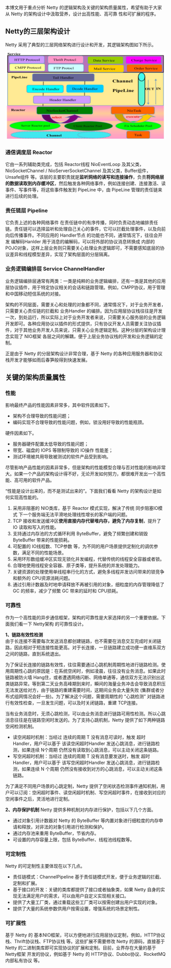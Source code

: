 本博文用于重点分析 Netty 的逻辑架构及关键的架构质量属性，希望有助于大家从 Netty 的架构设计中汲取营养，设计出高性能、高可靠
性和可扩展的程序。

## Netty的三层架构设计
Netty 采用了典型的三层网络架构进行设计和开发，其逻辑架构图如下所示。

![avatar](../../../images/Netty/Netty逻辑架构图.png)

### 通信调度层 Reactor
它由一系列辅助类完成，包括 Reactor线程 NioEventLoop 及其父类，NioSocketChannel / NioServerSocketChannel 及其父类，Buffer组件，Unsafe组件 等。该层的主要职责就是**监听网络的读写和连接操作**，负责**将网络层的数据读取到内存缓冲区**，然后触发各种网络事件，例如连接创建、连接激活、读事件、写事件等，将这些事件触发到 PipeLine 中，由 PipeLine 管理的责任链来进行后续的处理。

### 责任链层 Pipeline
它负责上述的各种网络事件 在责任链中的有序传播，同时负责动态地编排责任链。责任链可以选择监听和处理自己关心的事件，它可以拦截处理事件，以及向前向后传播事件。不同应用的 Handler节点 的功能也不同，通常情况下，往往会开发 编解码Hanlder 用于消息的编解码，可以将外部的协议消息转换成 内部的POJO对象，这样上层业务则只需要关心处理业务逻辑即可，不需要感知底层的协议差异和线程模型差异，实现了架构层面的分层隔离。

### 业务逻辑编排层 Service ChannelHandler
业务逻辑编排层通常有两类：一类是纯粹的业务逻辑编排，还有一类是其他的应用层协议插件，用于特定协议相关的会话和链路管理。例如，CMPP协议，用于管理和中国移动短信系统的对接。

架构的不同层面，需要关心和处理的对象都不同，通常情况下，对于业务开发者，只需要关心责任链的拦截和 业务Handler 的编排。因为应用层协议栈往往是开发一次，到处运行，所以实际上对于业务开发者来说，只需要关心服务层的业务逻辑开发即可。各种应用协议以插件的形式提供，只有协议开发人员需要关注协议插件，对于其他业务开发人员来说，只需关心业务逻辑定制。这种分层的架构设计理念实现了 NIO框架 各层之间的解耦，便于上层业务协议栈的开发和业务逻辑的定制。

正是由于 Netty 的分层架构设计非常合理，基于 Netty 的各种应用服务器和协议栈开发才能够如雨后春笋般得到快速发展。

## 关键的架构质量属性
### 性能
影响最终产品的性能因素非常多，其中软件因素如下。  
- 架构不合理导致的性能问题；
- 编码实现不合理导致的性能问题，例如，锁没用好导致的性能瓶颈。

硬件因素如下。  
- 服务器硬件配置太低导致的性能问题；
- 带宽、磁盘的 IOPS 等限制导致的 IO操作 性能差；
- 测试环境被共用导致被测试的软件产品受到影响。

尽管影响产品性能的因素非常多，但是架构的性能模型合理与否对性能的影响非常大。如果一个产品的架构设计得不好，无论开发如何努力，都很难开发出一个高性能、高可用的软件产品。

“性能是设计出来的，而不是测试出来的”。下面我们看看 Netty 的架构设计是如何实现高性能的。  
1. 采用非阻塞的 NIO类库，基于 Reactor 模式实现，解决了传统 同步阻塞IO模式 下一个服务端无法平滑地处理线性增长的客户端的问题。
2. TCP 接收和发送缓冲区**使用直接内存代替堆内存，避免了内存复制**，提升了 IO 读取和写入的性能。
3. 支持通过内存池的方式循环利用 ByteBuffer，避免了频繁创建和销毁 ByteBuffer 带来的性能损耗。
4. 可配置的 IO线程数、TCP参数 等，为不同的用户场景提供定制化的调优参数，满足不同的性能场景。
5. 采用环形数组缓冲区实现无锁化并发编程，代替传统的线程安全容器或者锁。
6. 合理地使用线程安全容器、原子类等，提升系统的并发处理能力。
7. 关键资源的处理使用单线程串行化的方式，避免多线程并发访问带来的锁竞争和额外的 CPU资源消耗问题。
8. 通过引用计数器及时地申请释放不再被引用的对象，细粒度的内存管理降低了 GC 的频率，减少了频繁 GC 带来的延时和 CPU损耗。

### 可靠性
作为一个高性能的异步通信框架，架构的可靠性是大家选择的另一个重要依据。下面我们看一下 Netty架构 的可靠性设计。

**1、链路有效性检测**  
由于长连接不需要每次发送消息都创建链路，也不需要在消息交互完成时关闭链路，因此相对于短连接性能更高。对于长连接，一旦链路建立成功便一直维系双方之间的链路，直到系统退出。

为了保证长连接的链路有效性，往往需要通过心跳机制周期性地进行链路检测。使用周期性心跳的原因是：在系统空闲时，例如凌晨，往往没有业务消息。如果此时链路被防火墙 Hang住，或者遭遇网络闪断、网络单通等，通信双方无法识别出这类链路异常。等到第二天业务高峰期到来时，瞬间的海量业务冲击会导致消息积压无法发送给对方，由于链路的重建需要时间，这期间业务会大量失败 (集群或者分布式组网情况会好一些)。为了解决这个问题，需要周期性的 “心跳检测” 对链路进行有效性检查，一旦发生问题，可以及时关闭链路，重建 TCP连接。

当有业务消息时，无须心跳检测，可以由业务消息进行链路可用性检测。所以心跳消息往往是在链路空闲时发送的。为了支持心跳机制，Netty 提供了如下两种链路空闲检测机制。  
- 读空闲超时机制：当经过 连续的周期 T 没有消息可读时，触发 超时Handler，用户可以基于 该读空闲超时Handler 发送心跳消息，进行链路检测，如果连续 N个周期 仍然没有读取到心跳消息，可以主动关闭这条链路。
- 写空闲超时机制：当经过 连续的周期 T 没有消息要发送时，触发 超时Handler，用户可以基于 该写空闲超时Handler 发送心跳消息，进行链路检测，如果连续 N 个周期 仍然没有接收到对方的心跳消息，可以主动关闭这条链路。

为了满足不同用户场景的心跳定制，Netty 提供了空闲状态检测事件通知机制，用户可以订阅：空闲超时事件、读空闲超时机制、写空闲超时事件，在接收到对应的空闲事件之后，灵活地进行定制。

**2、内存保护机制**
Netty 提供多种机制对内存进行保护，包括以下几个方面。  
- 通过对象引用计数器对 Netty 的 ByteBuffer 等内置对象进行细粒度的内存申请和释放，对非法的对象引用进行检测和保护。
- 通过内存池来重用 ByteBuffer，节省内存。
- 可设置的内存容量上限，包括 ByteBuffer、线程池线程数等。

### 可定制性
Netty 的可定制性主要体现在以下几点。  
- 责任链模式：ChannelPipeline 基于责任链模式开发，便于业务逻辑的拦截、定制和扩展。
- 基于接口的开发：关键的类库都提供了接口或者抽象类，如果 Netty 自身的实现无法满足用户的需求，可以由用户自定义实现相关接口。
- 提供了大量工厂类，通过重载这些工厂类可以按需创建出用户实现的对象。
- 提供了大量的系统参数供用户按需设置，增强系统的场景定制性。

### 可扩展性
基于 Netty 的 基本NIO框架，可以方便地进行应用层协议定制，例如，HTTP协议栈、Thrift协议栈、FTP协议栈 等。这些扩展不需要修改 Netty 的源码，直接基于 Netty 的二进制类库即可实现协议的扩展和定制。目前，业界存在大量的基于 Netty框架 开发的协议，例如基于 Netty 的 HTTP协议、Dubbo协议、RocketMQ内部私有协议 等。